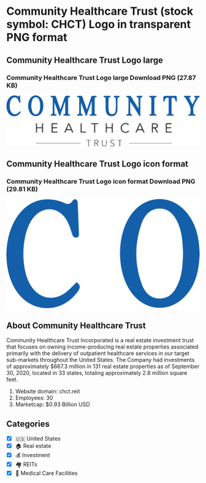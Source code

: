 # Community Healthcare Trust (stock symbol: CHCT) Logo in transparent PNG format

## Community Healthcare Trust Logo large

### Community Healthcare Trust Logo large Download PNG (27.87 KB)

![Community Healthcare Trust Logo large Download PNG (27.87 KB)](/img/orig/CHCT_BIG-844775da.png)

## Community Healthcare Trust Logo icon format

### Community Healthcare Trust Logo icon format Download PNG (29.81 KB)

![Community Healthcare Trust Logo icon format Download PNG (29.81 KB)](/img/orig/CHCT-c7e4f6bc.png)

## About Community Healthcare Trust

Community Healthcare Trust Incorporated is a real estate investment trust that focuses on owning income-producing real estate properties associated primarily with the delivery of outpatient healthcare services in our target sub-markets throughout the United States. The Company had investments of approximately $667.3 million in 131 real estate properties as of September 30, 2020, located in 33 states, totaling approximately 2.8 million square feet.

1. Website domain: chct.reit
2. Employees: 30
3. Marketcap: $0.93 Billion USD


## Categories
- [x] 🇺🇸 United States
- [x] 🏠 Real estate
- [x] 💰 Investment
- [x] 🏘️ REITs
- [x] 🏥 Medical Care Facilities
